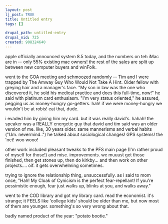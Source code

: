 ```yaml
--- 
layout: post
lj_post: TRUE
title: Untitled entry
tags: []

drupal_path: untitled-entry
drupal_nid: 725
created: 908324640
---
```

apple officially announced system 8.5 today, and the numbers on teh iMac are in -- only 55% existing mac owners! the rest of the sales are split up between new computer buyers and winFolk.

went to the GOA meeting and schmoozed randomly -- Tim and I were trapped by The Amway Guy Who Would Not Take A Hint. Older fellow with greying hair and a manager's face. "My son in law was the one who discovered it, he sold his medical practice and does this full-time, now!" he said with platinum card enthusiasm. "I'm very status oriented," he assured, pegging us as money-hungry go-getters. hah! if we were money-hungry we wouldn't be at robis! eat that, dude.

i evaded him by giving him my card. but it was really david's. hahah! the speaker was a REALLY energetic guy that david and tim said was an older version of me. like, 30 years older. same mannerisms and verbal habits ("Um. nevermind..") he talked about sociological changes! GPS systems! the 'net! woo wooo!

other work included pleasant tweaks to the PFS main page (I'm rather proud of myself for those!) and misc. improvements. we muuust get those finished, then get stones up, then do kirkby... and then work on other projects.... oif. it gets overwhelming sometimes.

trying to ignore the relationship thing, unsuccessfully. as i said to mom once, "Hah! My Cloak of Cynicism is the perfect fear-repellant! If you're pessimistic enough, fear just walks up, blinks at you, and walks away."

went to the COD library and got my library card. read the economist. it's strange; it FEELS like 'college kids' should be older than me, but now most of them are younger. something's so very wrong about that.

badly named product of the year: "potato bootie."
